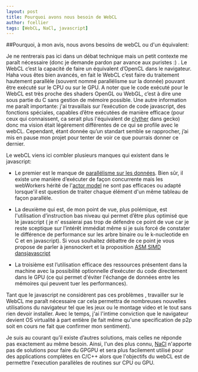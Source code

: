 ```yaml
---
layout: post
title: Pourquoi avons nous besoin de WebCL
author: fcellier
tags: [WebCL, NaCl, javascript]
---
```

##Pourquoi, à mon avis, nous avons besoins de webCL ou d'un équivalent:

Je ne rentrerais pas ici dans un débat technique mais un petit contexte me paraît nécessaire (donc je demande pardon par avance aux puristes :) . Le WebCL c’est la capacité de faire un équivalent d’OpenCL dans le navigateur. Haha vous êtes bien avancés, en fait le WebCL c’est faire du traitement hautement parallèle (souvent nommé parallélisme sur la donnée) pouvant être exécuté sur le CPU ou sur le GPU. A noter que le code exécuté pour le WebCL est très proche des shaders OpenGL ou WebGL, c’est à dire une sous partie du C sans gestion de mémoire possible.
Une autre information me paraît importante: j'ai travaillais sur l’exécution de code javascript, des fonctions spéciales, capables d’être exécutées de manière efficace (pour ceux qui connaissent, ca serait plus l'équivalent de [clyther](http://clyther.sourceforge.net/) dans gecko) donc ma vision était légèrement différentes de ce qui se profile avec le webCL. Cependant, étant donnée qu’un standart semble se rapprocher, j’ai mis en pause mon projet pour tenter de voir ce que pourrais donner ce dernier.

Le webCL viens ici combler plusieurs manques qui existent dans le javascript:

* Le premier est le manque de [parallélisme sur les données](http://en.wikipedia.org/wiki/Data_parallelism). Bien sûr, il existe une manière d’exécuter de façon concurrente mais les webWorkers hérité de l'[actor model](http://en.wikipedia.org/wiki/Actor_model) ne sont pas efficaces ou adapté lorsque'il est question de traiter chaque élément d'un même tableau de façon parallèle.

* La deuxième qui est, de mon point de vue, plus polémique, est l'utilisation d’instruction bas niveau qui permet d’être plus optimisé que le javascript ( je n’ essaierai pas trop de défendre ce point de vue car je reste sceptique sur l’intérêt immédiat même si je suis forcé de constater le différence de performance sur les arbre binaire ou le k-nucleotide en C et en javascript). Si vous souhaitez débattre de ce point je vous propose  de parler à ﻿jensnockert et la proposition [ASM,SIMD dansjavascript](https://gist.github.com/7a0f6a99a0f3bde2facb)

* La troisième est l’utilisation efficace des ressources présentent dans la machine avec la possibilité optionnelle d’exécuter du code directement dans le GPU (ce qui permet d'éviter l'échange de données entre les mémoires qui peuvent tuer les performances).

Tant que le javascript ne considèrent pas ces problèmes  , travailler sur le WebCL me paraît nécessaire car cela permettra de nombreuses nouvelles utilisations du navigateur tel que les jeux ou le montage video et le tout sans rien devoir installer. Avec le temps, j'ai l'intime conviction que le navigateur devient OS virtualité à part entière (le fait même qu'une specification de p2p soit en cours ne fait que confirmer mon sentiment).

Je suis au courant qu’il existe d’autres solutions, mais celles ne réponde pas exactement au même besoin. Ainsi, l'un des plus connu, [NaCl](http://code.google.com/p/nativeclient/) n'apporte pas de solutions pour faire du GPGPU et sera plus facilement utilisé pour des applications complètes en C/C++ alors que l'objectifs du webCL est de permettre l'execution parallèles de routines sur CPU ou GPU.
